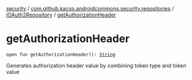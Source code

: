 [security](../../index.md) / [com.github.kacso.androidcommons.security.repositories](../index.md) / [IOAuth2Repository](index.md) / [getAuthorizationHeader](./get-authorization-header.md)

# getAuthorizationHeader

`open fun getAuthorizationHeader(): `[`String`](https://kotlinlang.org/api/latest/jvm/stdlib/kotlin/-string/index.html)

Generates authorization header value by combining token type and token value

